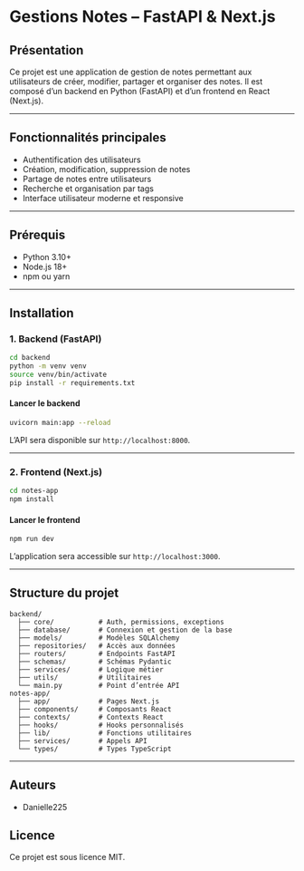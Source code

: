 # Gestions Notes – FastAPI & Next.js

## Présentation

Ce projet est une application de gestion de notes permettant aux utilisateurs de créer, modifier, partager et organiser des notes. Il est composé d’un backend en Python (FastAPI) et d’un frontend en React (Next.js).

---

## Fonctionnalités principales
- Authentification des utilisateurs
- Création, modification, suppression de notes
- Partage de notes entre utilisateurs
- Recherche et organisation par tags
- Interface utilisateur moderne et responsive

---

## Prérequis

- Python 3.10+
- Node.js 18+
- npm ou yarn

---

## Installation

### 1. Backend (FastAPI)

```bash
cd backend
python -m venv venv
source venv/bin/activate  
pip install -r requirements.txt
```

#### Lancer le backend

```bash
uvicorn main:app --reload
```

L’API sera disponible sur `http://localhost:8000`.

---

### 2. Frontend (Next.js)

```bash
cd notes-app
npm install

```

#### Lancer le frontend

```bash
npm run dev

```

L’application sera accessible sur `http://localhost:3000`.

---

## Structure du projet

```
backend/
  ├── core/           # Auth, permissions, exceptions
  ├── database/       # Connexion et gestion de la base
  ├── models/         # Modèles SQLAlchemy
  ├── repositories/   # Accès aux données
  ├── routers/        # Endpoints FastAPI
  ├── schemas/        # Schémas Pydantic
  ├── services/       # Logique métier
  ├── utils/          # Utilitaires
  └── main.py         # Point d’entrée API
notes-app/
  ├── app/            # Pages Next.js
  ├── components/     # Composants React
  ├── contexts/       # Contexts React
  ├── hooks/          # Hooks personnalisés
  ├── lib/            # Fonctions utilitaires
  ├── services/       # Appels API
  └── types/          # Types TypeScript
```

---

## Auteurs
- Danielle225

## Licence
Ce projet est sous licence MIT.

